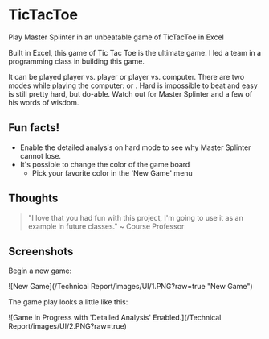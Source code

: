 # TicTacToe
Play Master Splinter in an unbeatable game of TicTacToe in Excel

Built in Excel, this game of Tic Tac Toe is the ultimate game. I led a team in a programming class in building this game.

It can be played player vs. player or player vs. computer. There are two modes while playing the computer: <easy> or <hard>. Hard is impossible to beat and easy is still pretty hard, but do-able. Watch out for Master Splinter and a few of his words of wisdom.

## Fun facts!
- Enable the detailed analysis on hard mode to see why Master Splinter cannot lose.
- It's possible to change the color of the game board
  * Pick your favorite color in the 'New Game' menu

## Thoughts
> "I love that you had fun with this project, I'm going to use it as an example in future classes." ~ Course Professor

## Screenshots
Begin a new game:

![New Game](/Technical Report/images/UI/1.PNG?raw=true "New Game")


The game play looks a little like this:

![Game in Progress with 'Detailed Analysis' Enabled.](/Technical Report/images/UI/2.PNG?raw=true)
